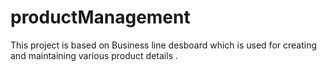 # productManagement
This project is based on Business line desboard which is used for creating and maintaining various product details .
